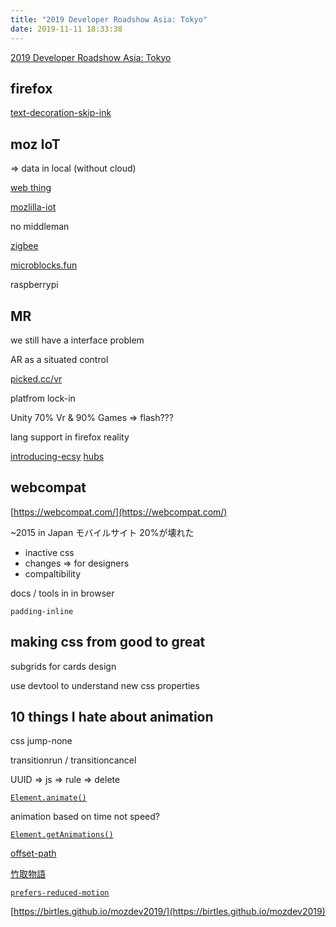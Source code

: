 ```yaml
---
title: "2019 Developer Roadshow Asia: Tokyo"
date: 2019-11-11 18:33:38
---
```


[2019 Developer Roadshow Asia: Tokyo](https://ti.to/mdn/mozilla-developer-roadshow-2019-Asia-Tokyo)

## firefox

[text-decoration-skip-ink](https://developer.mozilla.org/en-US/docs/Web/CSS/text-decoration-skip-ink)

## moz IoT

=> data in local (without cloud)

[web thing](https://iot.mozilla.org/framework/)

[mozlilla-iot](https://github.com/mozilla-iot)

no middleman

[zigbee](https://zigbee.org/)

[microblocks.fun](https://microblocks.fun)

raspberrypi

## MR

we still have a interface problem

AR as a situated control

[picked.cc/vr](https://picked.cc/vr)

platfrom lock-in

Unity 70% Vr & 90% Games => flash???

lang support in firefox reality

[introducing-ecsy](https://blog.mozvr.com/introducing-ecsy/)
[hubs](https://hubs.mozilla.com/)

## webcompat

[https://webcompat.com/](https://webcompat.com/)

~2015 in Japan モバイルサイト 20%が壊れた

- inactive css
- changes => for designers
- compaltibility

docs / tools in in browser

`padding-inline`

## making css from good to great

subgrids for cards design

use devtool to understand new css properties

## 10 things I hate about animation

css jump-none

transitionrun / transitioncancel

UUID => js => rule => delete

[`Element.animate()`](https://developer.mozilla.org/en-US/docs/Web/API/Element/animate)

animation based on time not speed?

[`Element.getAnimations()`](https://developer.mozilla.org/en-US/docs/Web/API/Element/getAnimations)

[offset-path](https://developer.mozilla.org/en-US/docs/Web/CSS/offset-path)

[竹取物語](https://mozanime.github.io/taketori/)

[`prefers-reduced-motion`](https://developer.mozilla.org/en-US/docs/Web/CSS/@media/prefers-reduced-motion)

[https://birtles.github.io/mozdev2019/](https://birtles.github.io/mozdev2019)
